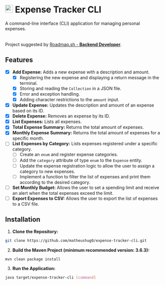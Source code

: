 # <img src="https://roadmap.sh/images/gifs/rocket.gif" width="25px"> Expense Tracker CLI

A command-line interface (CLI) application for managing personal expenses.  
<br>  
Project suggested by [Roadmap.sh - **Backend Developer**](https://roadmap.sh/projects/expense-tracker).

## Features
- [x] **Add Expense:** Adds a new expense with a description and amount.
  - [x] Registering the new expense and displaying a return message in the terminal.
  - [x] Storing and reading the `Collection` in a JSON file.
  - [x] Error and exception handling.
  - [x] Adding character restrictions to the `amount` input.
- [x] **Update Expense:** Updates the description and amount of an expense based on its ID.
- [x] **Delete Expense:** Removes an expense by its ID.
- [x] **List Expenses:** Lists all expenses.
- [x] **Total Expense Summary:** Returns the total amount of expenses.
- [x] **Monthly Expense Summary:** Returns the total amount of expenses for a specific month.
- [ ] **List Expenses by Category:** Lists expenses registered under a specific category.
  - [ ] Create an `enum` and register expense categories.
  - [ ] Add the `category` attribute of type `enum` to the `Expense` entity.
  - [ ] Update the expense registration logic to allow the user to assign a category to new expenses.
  - [ ] Implement a function to filter the list of expenses and print them according to the desired category.
- [ ] **Set Monthly Budget:** Allows the user to set a spending limit and receive an alert when the total expenses exceed the limit.
- [ ] **Export Expenses to CSV:** Allows the user to export the list of expenses to a CSV file.

## Installation
1. **Clone the Repository:**
```bash
git clone https://github.com/matheushug0/expense-tracker-cli.git
```
2. **Build the Maven Project (minimum recommended version: 3.6.3):**
```bash
mvn clean package install
```
3. **Run the Application:**
```bash
java target/expense-tracker-cli [command]
```